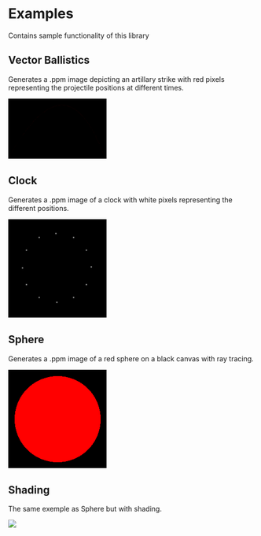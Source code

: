 # Examples
Contains sample functionality of this library

## Vector Ballistics
Generates a .ppm image depicting an artillary strike with red pixels 
representing the projectile positions at different times.

<img src="../assets/images/example_ballistics.png" width="200">

## Clock
Generates a .ppm image of a clock with white pixels representing the different 
positions.

<img src="../assets/images/example_clock.png" width="200">

## Sphere
Generates a .ppm image of a red sphere on a black canvas with ray tracing.

<img src="../assets/images/example_sphere.png" width="200">

## Shading
The same exemple as Sphere but with shading.

<img src="../assets/images/example_shaded_spherre.png" width="200">
